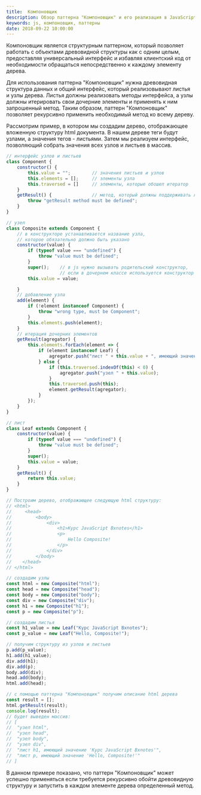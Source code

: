 ```yaml
---
title:  Компоновщик
description: Обзор паттерна "Компоновщик" и его реализация в JavaScript.
keywords: js, компоновщик, паттерны
date: 2018-09-22 10:00:00
---
```


Компоновщик является структурным паттерном, который позволяет работать с объектами древовидной структуры как с одним целым, предоставляя универсальный интерфейс и избавляя клиентский код от необходимости обращаться непосредственно к каждому элементу дерева.

Для использования паттерна "Компоновщик" нужна древовидная структура данных и общий интерфейс, который реализовывают листья и узлы дерева. Листья должны реализовать методы интерфейса, а узлы должны итерировать свои дочерние элементы и применять к ним запрошенный метод. Таким образом, паттерн "Компоновщик" позволяет рекурсивно применить необходимый метод ко всему дереву.

Рассмотрим пример, в котором мы создадим дерево, отображающее вложенную структуру html документа. В нашем дереве теги будут узлами, а значения тегов - листьями. Затем мы реализуем интерфейс, позволяющий собрать значения всех узлов и листьев в массив.

```js
// интерфейс узлов и листьев
class Component {
    constructor() {
        this.value = "";        // значения листьев и узлов
        this.elements = [];     // элементы узла
        this.traversed = []     // элементы, которые обошел итератор
    }
    getResult() {               // метод, который должны поддерживать листья и узлы
        throw "getResult method must be defined";
    }
}

// узел
class Composite extends Component {
    // в конструкторе устанавливается название узла,
    // которое обязательно должно быть указано
    constructor(value) {
        if (typeof value === "undefined") {
            throw "value must be defined";
        }
        super();    // в js нужно вызывать родительский конструктор, 
                    // если в дочернем классе используется конструктор
        this.value = value;            

    }
    // добавление узла
    add(element) {
        if (!element instanceof Component) {
            throw "wrong type, must be Component";
        }
        this.elements.push(element);
    }
    // итерация дочерних элементов
    getResult(agregator) {
        this.elements.forEach(element => {
            if (element instanceof Leaf) {
                agregator.push("лист " + this.value + ", имеющий значение '" + element.getResult() + "'");
            } else {
                if (this.traversed.indexOf(this) < 0) {
                    agregator.push("узел " + this.value);
                }
                this.traversed.push(this);
                element.getResult(agregator);
            }
        });
    }
}

// лист
class Leaf extends Component {
    constructor(value) {
        if (typeof value === "undefined") {
            throw "value must be defined";
        }
        super();
        this.value = value;
    }
    getResult() {
        return this.value;
    }
}

// Построим дерево, отображающее следующую html структуру:
// <html>
//     <head>
//         <body>
//             <div>
//                 <h1>Курс JavaScript Bxnotes</h1>
//                 <p>
//                     Hello Composite!
//                 </p>
//             </div>
//         </body>
//    </head>
// </html>

// создадим узлы
const html = new Composite("html");
const head = new Composite("head");
const body = new Composite("body");
const div = new Composite("div");
const h1 = new Composite("h1");
const p = new Composite("p");

// создадим листья
const h1_value = new Leaf("Курс JavaScript Bxnotes");
const p_value = new Leaf("Hello, Composite!");

// получим структуру из узлов и листьев
p.add(p_value);
h1.add(h1_value);
div.add(h1);
div.add(p);
body.add(div);
head.add(body);
html.add(head);

// с помощью паттерна "Компоновщик" получим описание html дерева
const result = [];
html.getResult(result);
console.log(result);
// будет выведен массив: 
// [
//  "узел html", 
//  "узел head", 
//  "узел body", 
//  "узел div", 
//  "лист h1, имеющий значение 'Курс JavaScript Bxnotes'", 
//  "лист p, имеющий значение 'Hello, Composite!'"
// ]
```

В данном примере показано, что паттерн "Компоновщик" может успешно применяться если требуется рекурсивно обойти древовидную структуру и запустить в каждом элементе дерева определенный метод.